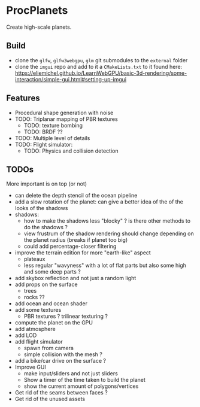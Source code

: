 # ProcPlanets

Create high-scale planets.

## Build

- clone the `glfw`, `glfw3webgpu`, `glm` git submodules to the `external` folder
- clone the `imgui` repo and add to it a `CMakeLists.txt` to it found here: https://eliemichel.github.io/LearnWebGPU/basic-3d-rendering/some-interaction/simple-gui.html#setting-up-imgui

## Features

- Procedural shape generation with noise
- TODO: Triplanar mapping of PBR textures
  - TODO: texture bombing
  - TODO: BRDF ??
- TODO: Multiple level of details
- TODO: Flight simulator:
  - TODO: Physics and collision detection

## TODOs

More important is on top (or not)

- can delete the depth stencil of the ocean pipeline
- add a slow rotation of the planet: can give a better idea of the of the looks of the shadows
- shadows:
  - how to make the shadows less "blocky" ? is there other methods to do the shadows ?
  - view frustrum of the shadow rendering should change depending on the planet radius (breaks if planet too big)
  - could add percentage-closer filtering
- improve the terrain edition for more "earth-like" aspect
  - plateaux
  - less regular "wavyness" with a lot of flat parts but also some high and some deep parts ?
- add skybox reflection and not just a random light
- add props on the surface
  - trees
  - rocks ??
- add ocean and ocean shader
- add some textures
  - PBR textures ? trilinear texturing ?
- compute the planet on the GPU
- add atmosphere
- add LOD
- add flight simulator
  - spawn from camera
  - simple collision with the mesh ?
- add a bike/car drive on the surface ?
- Improve GUI
  - make input/sliders and not just sliders
  - Show a timer of the time taken to build the planet
  - show the current amount of polygons/vertices
- Get rid of the seams between faces ?
- Get rid of the unused assets